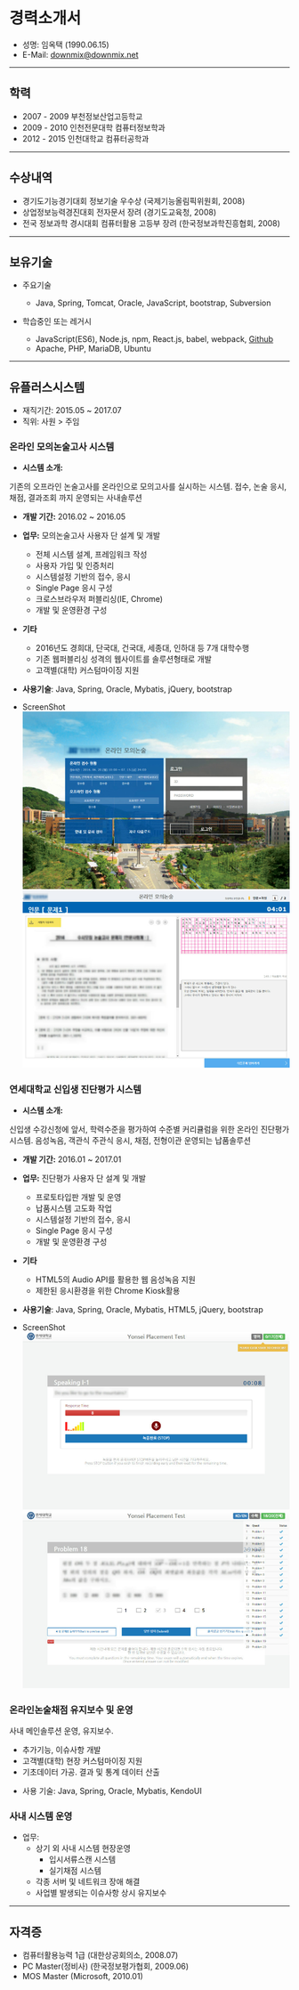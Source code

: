 # 경력소개서

* 성명: 임옥택 (1990.06.15)
* E-Mail: [downmix@downmix.net](mailto:downmix@downmix.net)

___

## 학력

* 2007 - 2009 부천정보산업고등학교
* 2009 - 2010 인천전문대학 컴퓨터정보학과
* 2012 - 2015 인천대학교 컴퓨터공학과

___

## 수상내역

* 경기도기능경기대회 정보기술 우수상 (국제기능올림픽위원회, 2008)
* 상업정보능력경진대회 전자문서 장려 (경기도교육청, 2008)
* 전국 정보과학 경시대회 컴퓨터활용 고등부 장려 (한국정보과학진흥협회, 2008)

___

## 보유기술


*   주요기술
    - Java, Spring, Tomcat, Oracle, JavaScript, bootstrap, Subversion

*   학습중인 또는 레거시
    - JavaScript(ES6), Node.js, npm, React.js, babel, webpack, [Github](https://github.com/downmix)
    - Apache, PHP, MariaDB, Ubuntu

___

## 유플러스시스템

*    재직기간: 2015.05 ~ 2017.07
*    직위: 사원 > 주임

### 온라인 모의논술고사 시스템

*   **시스템 소개:**

   기존의 오프라인 논술고사를 온라인으로 모의고사를 실시하는 시스템.
   접수, 논술 응시, 채점, 결과조회 까지 운영되는 사내솔루션

*   **개발 기간:** 2016.02 ~ 2016.05

*   **업무:** 모의논술고사 사용자 단 설계 및 개발
    - 전체 시스템 설계, 프레임워크 작성
    - 사용자 가입 및 인증처리
    - 시스템설정 기반의 접수, 응시
    - Single Page 응시 구성
    - 크로스브라우저 퍼블리싱(IE, Chrome)
    - 개발 및 운영환경 구성

*   **기타**
    - 2016년도 경희대, 단국대, 건국대, 세종대, 인하대 등 7개 대학수행
    - 기존 웹퍼블리싱 성격의 웹사이트를 솔루션형태로 개발
    - 고객별(대학) 커스텀마이징 지원


* **사용기술**: Java, Spring, Oracle, Mybatis, jQuery, bootstrap

* ScreenShot
![wass1](./img/wass1.jpg)
![wass2](./img/wass2.jpg)

### 연세대학교 신입생 진단평가 시스템

*   **시스템 소개:**

   신입생 수강신청에 앞서, 학력수준을 평가하여 수준별 커리큘럼을 위한 온라인 진단평가 시스템.
   음성녹음, 객관식 주관식 응시, 채점, 전형이관 운영되는 납품솔루션

*   **개발 기간:** 2016.01 ~ 2017.01

*   **업무:** 진단평가 사용자 단 설계 및 개발
    - 프로토타입판 개발 및 운영
    - 납품시스템 고도화 작업
    - 시스템설정 기반의 접수, 응시
    - Single Page 응시 구성
    - 개발 및 운영환경 구성

*   **기타**
    - HTML5의 Audio API를 활용한 웹 음성녹음 지원
    - 제한된 응시환경을 위한 Chrome Kiosk활용


* **사용기술**: Java, Spring, Oracle, Mybatis, HTML5, jQuery, bootstrap
* ScreenShot
![yon1](./img/yon1.jpg)
![yon2](./img/yon2.jpg)

### 온라인논술채점 유지보수 및 운영

사내 메인솔루션 운영, 유지보수.
- 추가기능, 이슈사항 개발
- 고객별(대학) 현장 커스텀마이징 지원
- 기초데이터 가공. 결과 및 통계 데이터 산출

* 사용 기술: Java, Spring, Oracle, Mybatis, KendoUI

### 사내 시스템 운영

*   업무:
    - 상기 외 사내 시스템 현장운영
      - 입시서류스캔 시스템
      - 실기채점 시스템
    - 각종 서버 및 네트워크 장애 해결
    - 사업별 발생되는 이슈사항 상시 유지보수

___

## 자격증

* 컴퓨터활용능력 1급 (대한상공회의소, 2008.07)
* PC Master(정비사) (한국정보평가협회, 2009.06)
* MOS Master (Microsoft, 2010.01)
